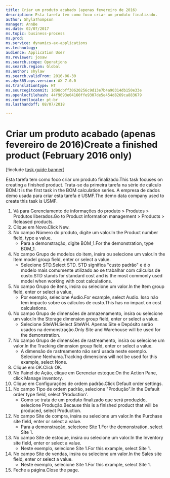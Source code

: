 ```yaml
--- 
title: Criar um produto acabado (apenas fevereiro de 2016)
description: Esta tarefa tem como foco criar um produto finalizado.
author: ShylaThompson
manager: AnnBe
ms.date: 02/07/2017
ms.topic: business-process
ms.prod: 
ms.service: dynamics-ax-applications
ms.technology: 
audience: Application User
ms.reviewer: josaw
ms.search.scope: Operations
ms.search.region: Global
ms.author: shylaw
ms.search.validFrom: 2016-06-30
ms.dyn365.ops.version: AX 7.0.0
ms.translationtype: HT
ms.sourcegitcommit: 1d98cbff30620256c9d13e7b4a90314db150e33e
ms.openlocfilehash: 44f9693e04160ffe9307de5e454d8269ca883679
ms.contentlocale: pt-br
ms.lasthandoff: 08/07/2018

---
```

# <a name="create-a-finished-product-february-2016-only"></a><span data-ttu-id="c059c-103">Criar um produto acabado (apenas fevereiro de 2016)</span><span class="sxs-lookup"><span data-stu-id="c059c-103">Create a finished product (February 2016 only)</span></span>

[!include [task guide banner](../../includes/task-guide-banner.md)]

<span data-ttu-id="c059c-104">Esta tarefa tem como foco criar um produto finalizado.</span><span class="sxs-lookup"><span data-stu-id="c059c-104">This task focuses on creating a finished product.</span></span> <span data-ttu-id="c059c-105">Trata-se da primeira tarefa na série de cálculo BOM.</span><span class="sxs-lookup"><span data-stu-id="c059c-105">It is the first task in the BOM calculation series.</span></span> <span data-ttu-id="c059c-106">A empresa de dados demo usada para criar esta tarefa é USMF.</span><span class="sxs-lookup"><span data-stu-id="c059c-106">The demo data company used to create this task is USMF.</span></span>

1. <span data-ttu-id="c059c-107">Vá para Gerenciamento de informações do produto > Produtos > Produtos liberados.</span><span class="sxs-lookup"><span data-stu-id="c059c-107">Go to Product information management > Products > Released products.</span></span>
2. <span data-ttu-id="c059c-108">Clique em Novo.</span><span class="sxs-lookup"><span data-stu-id="c059c-108">Click New.</span></span>
3. <span data-ttu-id="c059c-109">No campo Número do produto, digite um valor.</span><span class="sxs-lookup"><span data-stu-id="c059c-109">In the Product number field, type a value.</span></span>
    * <span data-ttu-id="c059c-110">Para a demonstração, digite BOM_1.</span><span class="sxs-lookup"><span data-stu-id="c059c-110">For the demonstration, type BOM_1.</span></span>  
4. <span data-ttu-id="c059c-111">No campo Grupo de modelos do item, insira ou selecione um valor.</span><span class="sxs-lookup"><span data-stu-id="c059c-111">In the Item model group field, enter or select a value.</span></span>
    * <span data-ttu-id="c059c-112">Selecione STD.</span><span class="sxs-lookup"><span data-stu-id="c059c-112">Select STD.</span></span> <span data-ttu-id="c059c-113">STD significa "custo padrão" e é o modelo mais comumente utilizado ao se trabalhar com cálculos de custo.</span><span class="sxs-lookup"><span data-stu-id="c059c-113">STD stands for standard cost and is the most commonly used model when working with cost calculations.</span></span>  
5. <span data-ttu-id="c059c-114">No campo Grupo de itens, insira ou selecione um valor.</span><span class="sxs-lookup"><span data-stu-id="c059c-114">In the Item group field, enter or select a value.</span></span>
    * <span data-ttu-id="c059c-115">Por exemplo, selecione Áudio.</span><span class="sxs-lookup"><span data-stu-id="c059c-115">For example, select Audio.</span></span> <span data-ttu-id="c059c-116">Isso não tem impacto sobre os cálculos de custo.</span><span class="sxs-lookup"><span data-stu-id="c059c-116">This has no impact on cost calculations.</span></span>  
6. <span data-ttu-id="c059c-117">No campo Grupo de dimensões de armazenamento, insira ou selecione um valor.</span><span class="sxs-lookup"><span data-stu-id="c059c-117">In the Storage dimension group field, enter or select a value.</span></span>
    * <span data-ttu-id="c059c-118">Selecione SiteWH.</span><span class="sxs-lookup"><span data-stu-id="c059c-118">Select SiteWH.</span></span> <span data-ttu-id="c059c-119">Apenas Site e Depósito serão usados na demonstração.</span><span class="sxs-lookup"><span data-stu-id="c059c-119">Only Site and Warehouse will be used for the demonstration.</span></span>  
7. <span data-ttu-id="c059c-120">No campo Grupo de dimensões de rastreamento, insira ou selecione um valor.</span><span class="sxs-lookup"><span data-stu-id="c059c-120">In the Tracking dimension group field, enter or select a value.</span></span>
    * <span data-ttu-id="c059c-121">A dimensão de rastreamento não será usada neste exemplo. Selecione Nenhuma.</span><span class="sxs-lookup"><span data-stu-id="c059c-121">Tracking dimensions will not be used for this example, select None.</span></span>  
8. <span data-ttu-id="c059c-122">Clique em OK.</span><span class="sxs-lookup"><span data-stu-id="c059c-122">Click OK.</span></span>
9. <span data-ttu-id="c059c-123">No Painel de Ação, clique em Gerenciar estoque.</span><span class="sxs-lookup"><span data-stu-id="c059c-123">On the Action Pane, click Manage inventory.</span></span>
10. <span data-ttu-id="c059c-124">Clique em Configurações de ordem padrão.</span><span class="sxs-lookup"><span data-stu-id="c059c-124">Click Default order settings.</span></span>
11. <span data-ttu-id="c059c-125">No campo Tipo de ordem padrão, selecione "Produção".</span><span class="sxs-lookup"><span data-stu-id="c059c-125">In the Default order type field, select 'Production'.</span></span>
    * <span data-ttu-id="c059c-126">Como se trata de um produto finalizado que será produzido, selecione Produção.</span><span class="sxs-lookup"><span data-stu-id="c059c-126">Because this is a finished product that will be produced, select Production.</span></span>  
12. <span data-ttu-id="c059c-127">No campo Site de compra, insira ou selecione um valor.</span><span class="sxs-lookup"><span data-stu-id="c059c-127">In the Purchase site field, enter or select a value.</span></span>
    * <span data-ttu-id="c059c-128">Para a demonstração, selecione Site 1.</span><span class="sxs-lookup"><span data-stu-id="c059c-128">For the demonstration, select Site 1.</span></span>  
13. <span data-ttu-id="c059c-129">No campo Site de estoque, insira ou selecione um valor.</span><span class="sxs-lookup"><span data-stu-id="c059c-129">In the Inventory site field, enter or select a value.</span></span>
    * <span data-ttu-id="c059c-130">Neste exemplo, selecione Site 1.</span><span class="sxs-lookup"><span data-stu-id="c059c-130">For this example, select Site 1.</span></span>  
14. <span data-ttu-id="c059c-131">No campo Site de vendas, insira ou selecione um valor.</span><span class="sxs-lookup"><span data-stu-id="c059c-131">In the Sales site field, enter or select a value.</span></span>
    * <span data-ttu-id="c059c-132">Neste exemplo, selecione Site 1.</span><span class="sxs-lookup"><span data-stu-id="c059c-132">For this example, select Site 1.</span></span>  
15. <span data-ttu-id="c059c-133">Feche a página.</span><span class="sxs-lookup"><span data-stu-id="c059c-133">Close the page.</span></span>



